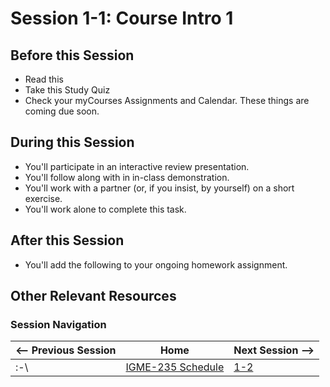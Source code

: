 # Session 1-1: Course Intro 1

## Before this Session

- Read this
- Take this Study Quiz
- Check your myCourses Assignments and Calendar.  These things are coming due soon.

## During this Session
- You'll participate in an interactive review presentation.
- You'll follow along with in in-class demonstration.
- You'll work with a partner (or, if you insist, by yourself) on a short exercise.
- You'll work alone to complete this task.

## After this Session
- You'll add the following to your ongoing homework assignment.

## Other Relevant Resources

### Session Navigation

| <-- Previous Session |               Home                  | Next Session --> |
| -------------------- | ------------------------------------| ---------------- |
|   :-\                | [IGME-235 Schedule](../schedule.md) |   [1-2](1-2.md)  |
